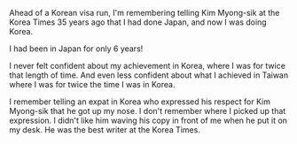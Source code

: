 Ahead of a Korean visa run, I'm remembering telling Kim Myong-sik at the Korea Times 35 years ago that I had done Japan, and now I was doing Korea.

I had been in Japan for only 6 years!

I never felt confident about my achievement in Korea, where I was for twice that length of time. And even less confident about what I achieved in Taiwan where I was for twice the time I was in Korea.

I remember telling an expat in Korea who expressed his respect for Kim Myong-sik that he got up my nose. I don't remember where I picked up that expression. I didn't like him waving his copy in front of me when he put it on my desk. He was the best writer at the Korea Times.
